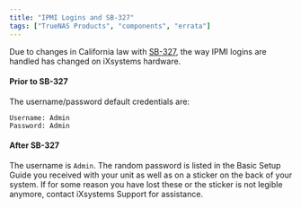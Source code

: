 ```yaml
---
title: "IPMI Logins and SB-327"
tags: ["TrueNAS Products", "components", "errata"]
---
```


Due to changes in California law with [SB-327](https://leginfo.legislature.ca.gov/faces/billTextClient.xhtml?bill_id=201720180SB327), the way IPMI logins are handled has changed on iXsystems hardware.

#### Prior to SB-327

The username/password default credentials are:
```
Username: Admin
Password: Admin
```

#### After SB-327

The username is `Admin`.
The random password is listed in the Basic Setup Guide you received with your unit as well as on a sticker on the back of your system.  If for some reason you have lost these or the sticker is not legible anymore, contact iXsystems Support for assistance.


